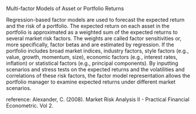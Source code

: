 Multi-factor Models of Asset or Portfolio Returns

Regression-based factor models are used to forecast the expected return and the risk of a portfolio. The expected return on each asset in the portfolio is approximated as a weighted sum of the expected returns to several market risk factors. The weights are called factor sensitivities or, more specifically, factor betas and are estimated by regression. If the portfolio includes broad market indices, industry factors, style factors (e.g., value, growth, momentum, size), economic factors (e.g., interest rates, inflation) or statistical factors (e.g., principal components). By inputting scenarios and stress tests on the expected returns and the volatilities and correlations of these risk factors, the factor model representation allows the portfolio manager to examine expected returns under different market scenarios.

reference:
Alexander, C. (2008). Market Risk Analysis II - Practical Financial Econometric. Vol 2.
